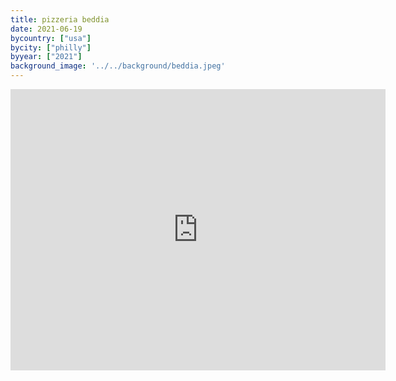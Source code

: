 ```yaml
---
title: pizzeria beddia
date: 2021-06-19
bycountry: ["usa"]
bycity: ["philly"]
byyear: ["2021"]
background_image: '../../background/beddia.jpeg'
---
```


<iframe src="https://www.google.com/maps/embed?pb=!1m18!1m12!1m3!1d3057.6869425318328!2d-75.13779472346238!3d39.97075148266159!2m3!1f0!2f0!3f0!3m2!1i1024!2i768!4f13.1!3m3!1m2!1s0x89c6c869a02a9317%3A0xd05d0866cdadabf3!2sPizzeria%20Beddia!5e0!3m2!1sen!2sus!4v1701970441842!5m2!1sen!2sus" width="600" height="450" style="border:0;" allowfullscreen="" loading="lazy" referrerpolicy="no-referrer-when-downgrade"></iframe>